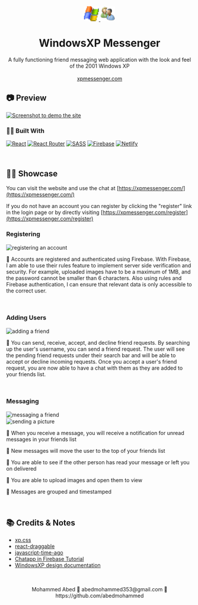 <a name="readme-top"></a>

<!-- PROJECT LOGO -->
<br />
<div align="center">
  <a href="https://github.com/abedmohammed/windows-xp-messenger">
    <img src="https://github.com/abedmohammed/windows-xp-messenger/blob/main/src/assets/images/windowslogo.png" alt="Logo" width="40" height="40">
    <img src="https://github.com/abedmohammed/windows-xp-messenger/blob/main/public/people.png" alt="Logo" width="40" height="40">
  </a>

<h1 align="center">WindowsXP Messenger</h1>

  <p align="center">
    A fully functioning friend messaging web application with the look and feel of the 2001 Windows XP
    <br />
    <br />
    <a href="https://xpmessenger.com/">xpmessenger.com</a>
  </p>
</div>


<!-- Preview -->
## 📷 Preview

[<img src="https://user-images.githubusercontent.com/72363970/226183159-792b84c1-4995-4a9b-994e-0fac10bc8ca9.png" alt="Screenshot to demo the site">](https://xpmessenger.com/)


### 👩‍💻 Built With

[![React](https://img.shields.io/badge/react-%2320232a.svg?style=for-the-badge&logo=react&logoColor=%2361DAFB)](https://react.dev/)
[![React Router](https://img.shields.io/badge/React_Router-CA4245?style=for-the-badge&logo=react-router&logoColor=white)](https://reactrouter.com/en/main)
[![SASS](https://img.shields.io/badge/SASS-hotpink.svg?style=for-the-badge&logo=SASS&logoColor=white)](https://sass-lang.com/)
[![Firebase](https://img.shields.io/badge/firebase-%23039BE5.svg?style=for-the-badge&logo=firebase)](https://firebase.google.com/)
[![Netlify](https://img.shields.io/badge/netlify-%23000000.svg?style=for-the-badge&logo=netlify&logoColor=#00C7B7)](https://www.netlify.com/)

<br />

<!-- Showcase -->
## 👨‍🏫 Showcase

You can visit the website and use the chat at [https://xpmessenger.com/](https://xpmessenger.com/)

If you do not have an account you can register by clicking the "register" link in the login page or by directly visiting [https://xpmessenger.com/register](https://xpmessenger.com/register)

### Registering

<img align="center" src="https://user-images.githubusercontent.com/72363970/226182395-12dffe99-c99d-4c2a-bd92-3534658786cf.gif" alt="registering an account" width="550" height="450">

<br />

🔵 Accounts are registered and authenticated using Firebase. With Firebase, I am able to use their rules feature to implement server side verification and security. For example, uploaded images have to be a maximum of 1MB, and the password cannot be smaller than 6 characters. Also using rules and Firebase authentication, I can ensure that relevant data is only accessible to the correct user.

<br />

### Adding Users

<img align="center" src="https://user-images.githubusercontent.com/72363970/226183035-eb64bc23-df80-4993-a2d1-ecd09bd31472.gif" alt="adding a friend" width="550" height="350">

<br />

🔵 You can send, receive, accept, and decline friend requests. By searching up the user's username, you can send a friend request. The user will see the pending friend requests under their search bar and will be able to accept or decline incoming requests. Once you accept a user's friend request, you are now able to have a chat with them as they are added to your friends list.

<br />

### Messaging

<img align="center" src="https://user-images.githubusercontent.com/72363970/226183640-120b4fd7-cb38-4c75-a64a-9edacd52a181.gif" alt="messaging a friend" width="600" height="400">

<br />

<img align="center" src="https://user-images.githubusercontent.com/72363970/226183906-16e728ba-bbe4-4612-b37c-26cffd0fc884.gif" alt="sending a picture" width="600" height="400">

<br />

🔵 When you receive a message, you will receive a notification for unread messages in your friends list

🔵 New messages will move the user to the top of your friends list

🔵 You are able to see if the other person has read your message or left you on delivered

🔵 You are able to upload images and open them to view

🔵 Messages are grouped and timestamped 

<br />

<!-- ACKNOWLEDGMENTS -->
## 📚 Credits & Notes

* [xp.css](https://botoxparty.github.io/XP.css/)
* [react-draggable](https://www.npmjs.com/package/react-draggable)
* [javascript-time-ago](https://www.npmjs.com/package/javascript-time-ago)
* [Chatapp in Firebase Tutorial](https://www.youtube.com/watch?v=k4mjF4sPITE)
* [WindowsXP design documentation](http://interface.free.fr/Archives/GUI_Xp.pdf)

<br />
<br />

<div align="center">
  Mohammed Abed 💠 abedmohammed353@gmail.com 💠 https://github.com/abedmohammed
</div>
